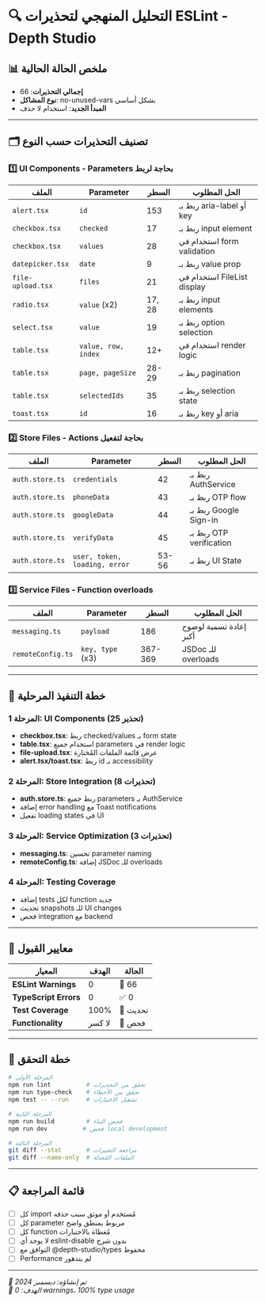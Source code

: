 # 🔍 التحليل المنهجي لتحذيرات ESLint - Depth Studio

## 📊 ملخص الحالة الحالية
- **إجمالي التحذيرات**: 66 
- **نوع المشاكل**: no-unused-vars بشكل أساسي
- **المبدأ الجديد**: استخدام لا حذف

---

## 🗂️ تصنيف التحذيرات حسب النوع

### 1️⃣ **UI Components** - Parameters بحاجة لربط

| الملف | Parameter | السطر | الحل المطلوب |
|--------|-----------|-------|-------------|
| `alert.tsx` | `id` | 153 | ربط بـ aria-label أو key |
| `checkbox.tsx` | `checked` | 17 | ربط بـ input element |
| `checkbox.tsx` | `values` | 28 | استخدام في form validation |
| `datepicker.tsx` | `date` | 9 | ربط بـ value prop |
| `file-upload.tsx` | `files` | 21 | استخدام في FileList display |
| `radio.tsx` | `value` (x2) | 17, 28 | ربط بـ input elements |
| `select.tsx` | `value` | 19 | ربط بـ option selection |
| `table.tsx` | `value, row, index` | 12+ | استخدام في render logic |
| `table.tsx` | `page, pageSize` | 28-29 | ربط بـ pagination |
| `table.tsx` | `selectedIds` | 35 | ربط بـ selection state |
| `toast.tsx` | `id` | 16 | ربط بـ key أو aria |

### 2️⃣ **Store Files** - Actions بحاجة لتفعيل

| الملف | Parameter | السطر | الحل المطلوب |
|--------|-----------|-------|-------------|
| `auth.store.ts` | `credentials` | 42 | ربط بـ AuthService |
| `auth.store.ts` | `phoneData` | 43 | ربط بـ OTP flow |
| `auth.store.ts` | `googleData` | 44 | ربط بـ Google Sign-in |
| `auth.store.ts` | `verifyData` | 45 | ربط بـ OTP verification |
| `auth.store.ts` | `user, token, loading, error` | 53-56 | ربط بـ UI State |

### 3️⃣ **Service Files** - Function overloads

| الملف | Parameter | السطر | الحل المطلوب |
|--------|-----------|-------|-------------|
| `messaging.ts` | `payload` | 186 | إعادة تسمية لوضوح أكبر |
| `remoteConfig.ts` | `key, type` (x3) | 367-369 | JSDoc للـ overloads |

---

## 🎯 خطة التنفيذ المرحلية

### المرحلة 1: UI Components (25 تحذير)
- **checkbox.tsx**: ربط checked/values بـ form state
- **table.tsx**: استخدام جميع parameters في render logic
- **file-upload.tsx**: عرض قائمة الملفات المُختارة
- **alert.tsx/toast.tsx**: ربط id بـ accessibility

### المرحلة 2: Store Integration (8 تحذيرات)
- **auth.store.ts**: ربط جميع parameters بـ AuthService
- إضافة error handling مع Toast notifications
- تفعيل loading states في UI

### المرحلة 3: Service Optimization (3 تحذيرات)
- **messaging.ts**: تحسين parameter naming
- **remoteConfig.ts**: إضافة JSDoc للـ overloads

### المرحلة 4: Testing Coverage
- إضافة tests لكل function جديد
- تحديث snapshots للـ UI changes
- فحص integration مع backend

---

## 🚦 معايير القبول

| المعيار | الهدف | الحالة |
|---------|-------|--------|
| **ESLint Warnings** | 0 | 🔄 66 |
| **TypeScript Errors** | 0 | ✅ 0 |
| **Test Coverage** | 100% | 🔄 تحديث |
| **Functionality** | لا كسر | 🔄 فحص |

---

## 🧪 خطة التحقق

```bash
# المرحلة الأولى
npm run lint          # تحقق من التحذيرات
npm run type-check    # تحقق من الأخطاء
npm test -- --run     # تشغيل الاختبارات

# المرحلة الثانية  
npm run build         # فحص البناء
npm run dev          # فحص local development

# المرحلة الثالثة
git diff --stat       # مراجعة التغييرات
git diff --name-only  # الملفات المُعدلة
```

---

## 📋 قائمة المراجعة

- [ ] كل import مُستخدم أو موثق سبب حذفه
- [ ] كل parameter مربوط بمنطق واضح
- [ ] كل function مُغطاة بالاختبارات
- [ ] لا يوجد أي eslint-disable بدون شرح
- [ ] التوافق مع @depth-studio/types محفوظ
- [ ] Performance لم يتدهور

---

*📅 تم إنشاؤه: ديسمبر 2024*  
*🎯 الهدف: 0 warnings، 100% type usage* 